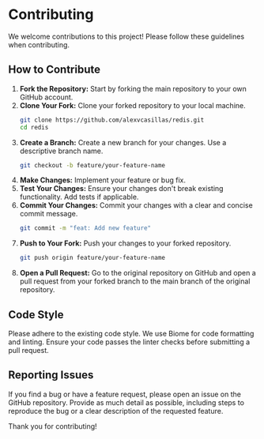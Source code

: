# Contributing

We welcome contributions to this project! Please follow these guidelines when contributing.

## How to Contribute

1.  **Fork the Repository:** Start by forking the main repository to your own GitHub account.
2.  **Clone Your Fork:** Clone your forked repository to your local machine.
    ```bash
    git clone https://github.com/alexvcasillas/redis.git
    cd redis
    ```
3.  **Create a Branch:** Create a new branch for your changes. Use a descriptive branch name.
    ```bash
    git checkout -b feature/your-feature-name
    ```
4.  **Make Changes:** Implement your feature or bug fix.
5.  **Test Your Changes:** Ensure your changes don't break existing functionality. Add tests if applicable.
6.  **Commit Your Changes:** Commit your changes with a clear and concise commit message.
    ```bash
    git commit -m "feat: Add new feature"
    ```
7.  **Push to Your Fork:** Push your changes to your forked repository.
    ```bash
    git push origin feature/your-feature-name
    ```
8.  **Open a Pull Request:** Go to the original repository on GitHub and open a pull request from your forked branch to the main branch of the original repository.

## Code Style

Please adhere to the existing code style. We use Biome for code formatting and linting. Ensure your code passes the linter checks before submitting a pull request.

## Reporting Issues

If you find a bug or have a feature request, please open an issue on the GitHub repository. Provide as much detail as possible, including steps to reproduce the bug or a clear description of the requested feature.

Thank you for contributing! 